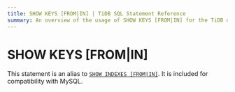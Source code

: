 ```yaml
---
title: SHOW KEYS [FROM|IN] | TiDB SQL Statement Reference
summary: An overview of the usage of SHOW KEYS [FROM|IN] for the TiDB database.
---
```


# SHOW KEYS [FROM|IN]

This statement is an alias to [`SHOW INDEXES [FROM|IN]`](/sql-statements/sql-statement-show-indexes.md). It is included for compatibility with MySQL.

